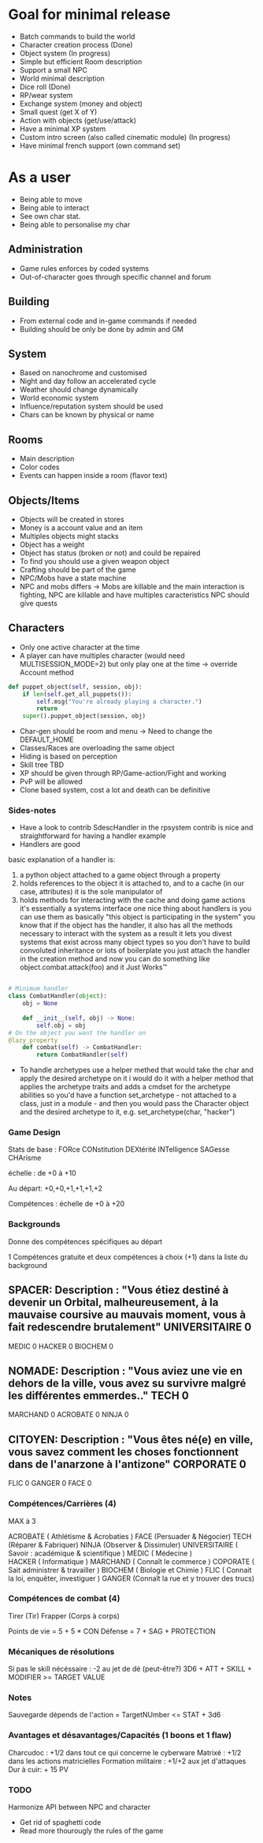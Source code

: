 # Goal for minimal release

* Batch commands to build the world
* Character creation process (Done)
* Object system (In progress)
* Simple but efficient Room description
* Support a small NPC
* World minimal description
* Dice roll (Done)
* RP/wear system
* Exchange system (money and object)
* Small quest (get X of Y)
* Action with objects (get/use/attack)
* Have a minimal XP system
* Custom intro screen (also called cinematic module) (In progress)
* Have minimal french support (own command set)

# As a user

* Being able to move 
* Being able to interact
* See own char stat.
* Being able to personalise my char

## Administration
* Game rules enforces by coded systems
* Out-of-character goes through specific channel and forum

## Building

* From external code and in-game commands if needed
* Building should be only be done by admin and GM

## System
* Based on nanochrome and customised
* Night and day follow an accelerated cycle
* Weather should change dynamically
* World economic system
* Influence/reputation system should be used
* Chars can be known by physical or name

## Rooms
* Main description
* Color codes
* Events can happen inside a room (flavor text)

## Objects/Items

* Objects will be created in stores
* Money is a account value and an item
* Multiples objects might stacks
* Object has a weight
* Object has status (broken or not) and could be repaired
* To find you should use a given weapon object
* Crafting should be part of the game
* NPC/Mobs have a state machine
* NPC and mobs differs -> Mobs are killable and the main interaction is fighting, NPC are killable and have multiples caracteristics
NPC should give quests

## Characters
* Only one active character at the time
* A player can have multiples character (would need MULTISESSION_MODE=2)
but only play one at the time -> override Account method
```python
def puppet_object(self, session, obj):
    if len(self.get_all_puppets()):
        self.msg("You're already playing a character.")
        return
    super().puppet_object(session, obj)
```
* Char-gen should be room and menu -> Need to change the DEFAULT_HOME
* Classes/Races are overloading the same object
* Hiding is based on perception
* Skill tree TBD
* XP should be given through RP/Game-action/Fight and working
* PvP will be allowed
* Clone based system, cost a lot and death can be definitive



### Sides-notes
* Have a look to contrib SdescHandler in the rpsystem contrib is nice and straightforward for having a handler example
* Handlers are good

basic explanation of a handler is:
1. a python object attached to a game object through a property
2. holds references to the object it is attached to, and to a cache (in our case, attributes) it is the sole manipulator of
3. holds methods for interacting with the cache and doing game actions
it's essentially a systems interface
one nice thing about handlers is you can use them as basically "this object is participating in the system"
you know that if the object has the handler, it also has all the methods necessary to interact with the system
as a result it lets you divest systems that exist across many object types so you don't have to build convoluted inheritance or lots of boilerplate
you just attach the handler in the creation method
and now you can do something like object.combat.attack(foo) and it Just Works™

```python

# Minimum handler
class CombatHandler(object):
    obj = None 
    
    def __init__(self, obj) -> None:
        self.obj = obj
# On the object you want the handler on
@lazy_property
    def combat(self) -> CombatHandler:
        return CombatHandler(self)
```


* To handle archetypes use a helper methed that would take the char and apply the desired archetype on it
i would do it with a helper method that applies the archetype traits and adds a cmdset for the archetype abilities
so you'd have a function set_archetype - not attached to a class, just in a module - and then you would pass the Character object and the desired archetype to it, e.g. set_archetype(char, "hacker")

### Game Design
Stats de base :
FORce
CONstitution
DEXtérité
INTelligence
SAGesse
CHArisme

échelle : de +0 à +10

Au départ:
+0,+0,+1,+1,+1,+2

Compétences :
échelle de +0 à +20

### Backgrounds

Donne des compétences spécifiques au départ

1 Compétences gratuite
et deux compétences à choix (+1) dans la liste du background

SPACER:
Description : "Vous étiez destiné à devenir un Orbital, malheureusement, à la mauvaise coursive au  mauvais moment, vous à fait redescendre brutalement"
UNIVERSITAIRE 0
----------------
MEDIC   0
HACKER  0
BIOCHEM 0

NOMADE:
Description : "Vous aviez une vie en dehors de la ville, vous avez su survivre malgré les différentes emmerdes.."
TECH 0
----------------
MARCHAND 0
ACROBATE 0
NINJA    0

CITOYEN:
Description : "Vous êtes né(e) en ville, vous savez comment les choses fonctionnent dans de l'anarzone à l'antizone"
CORPORATE 0
----------------
FLIC   0
GANGER 0
FACE   0



### Compétences/Carrières (4)

MAX à 3

ACROBATE ( Athlétisme & Acrobaties )
FACE  (Persuader & Négocier)
TECH  (Réparer & Fabriquer)
NINJA (Observer & Dissimuler)
UNIVERSITAIRE ( Savoir : académique & scientifique )
MEDIC  ( Médecine )  
HACKER ( Informatique )
MARCHAND ( Connaît le commerce )
COPORATE ( Sait administrer & travailler )
BIOCHEM ( Biologie et Chimie )
FLIC ( Connait la loi, enquêter, investiguer )
GANGER (Connaît la rue et y trouver des trucs)

### Compétences de combat (4)

Tirer   (Tir)
Frapper (Corps à corps)

Points de vie = 5 + 5 * CON 
Défense  = 7 + SAG + PROTECTION

### Mécaniques de résolutions
Si pas le skill nécéssaire : -2 au jet de dé (peut-être?)
3D6 + ATT + SKILL + MODIFIER >= TARGET VALUE

### Notes 

Sauvegarde dépends de l'action
= TargetNUmber <= STAT + 3d6

### Avantages et désavantages/Capacités (1 boons et 1 flaw)

Charcudoc : +1/2 dans tout ce qui concerne le cyberware
Matrixé   : +1/2 dans les actions matricielles
Formation militaire : +1/+2 aux jet d'attaques
Dur à cuir: + 15 PV


### TODO
Harmonize API between NPC and character
* Get rid of spaghetti code
* Read more thourougly the rules of the game
